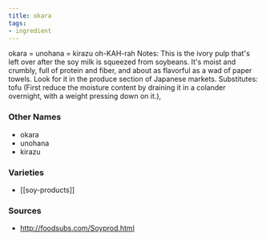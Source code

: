 ```yaml
---
title: okara
tags:
- ingredient
---
```

okara = unohana = kirazu oh-KAH-rah Notes: This is the ivory pulp that's left over after the soy milk is squeezed from soybeans. It's moist and crumbly, full of protein and fiber, and about as flavorful as a wad of paper towels. Look for it in the produce section of Japanese markets. Substitutes: tofu (First reduce the moisture content by draining it in a colander overnight, with a weight pressing down on it.),

### Other Names

* okara
* unohana
* kirazu

### Varieties

* [[soy-products]]

### Sources
* http://foodsubs.com/Soyprod.html
